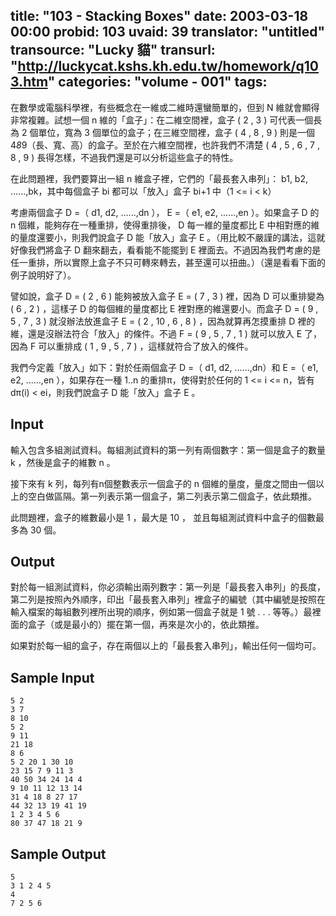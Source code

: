 title: "103 - Stacking Boxes"
date: 2003-03-18 00:00
probid: 103
uvaid: 39
translator: "untitled"
transource: "Lucky 貓"
transurl: "http://luckycat.kshs.kh.edu.tw/homework/q103.htm"
categories: "volume - 001"
tags:
---
在數學或電腦科學裡，有些概念在一維或二維時還蠻簡單的，但到 N 維就會顯得非常複雜。試想一個 n 維的「盒子」：在二維空間裡，盒子 ( 2 , 3 ) 可代表一個長為 2 個單位，寬為 3 個單位的盒子；在三維空間裡，盒子 ( 4 , 8 , 9 ) 則是一個 4*8*9（長、寬、高）的盒子。至於在六維空間裡，也許我們不清楚 ( 4 , 5 , 6 , 7 , 8 , 9 ) 長得怎樣，不過我們還是可以分析這些盒子的特性。

在此問題裡，我們要算出一組 n 維盒子裡，它們的「最長套入串列」： b1, b2, ......,bk，其中每個盒子  bi 都可以「放入」盒子  bi+1 中（1 <= i < k）

考慮兩個盒子 D =（ d1, d2, ......,dn ）， E =（ e1, e2, ......,en ）。如果盒子 D 的 n 個維，能夠存在一種重排，使得重排後， D 每一維的量度都比 E 中相對應的維的量度還要小，則我們說盒子 D 能「放入」盒子 E 。（用比較不嚴謹的講法，這就好像我們將盒子 D 翻來翻去，看看能不能擺到 E 裡面去。不過因為我們考慮的是任一重排，所以實際上盒子不只可轉來轉去，甚至還可以扭曲。）（還是看看下面的例子說明好了）。

譬如說，盒子 D = ( 2 , 6 ) 能夠被放入盒子 E = ( 7 , 3 ) 裡，因為 D 可以重排變為 ( 6 , 2 ) ，這樣子 D 的每個維的量度都比 E 裡對應的維還要小。而盒子 D = ( 9 , 5 , 7 , 3 ) 就沒辦法放進盒子 E = ( 2 , 10 , 6 , 8 ) ，因為就算再怎摸重排 D 裡的維，還是沒辦法符合「放入」的條件。不過 F = ( 9 , 5 , 7 , 1 ) 就可以放入 E 了，因為 F 可以重排成 ( 1 , 9 , 5 , 7 ) ，這樣就符合了放入的條件。

我們今定義「放入」如下：對於任兩個盒子 D =（ d1, d2, ......,dn）和 E =（ e1, e2, ......,en ），如果存在一種 1..n 的重排π，使得對於任何的 1 <= i <= n，皆有 dπ(i) < ei，則我們說盒子 D 能「放入」盒子 E 。

<!-- more -->

## Input ##

輸入包含多組測試資料。每組測試資料的第一列有兩個數字：第一個是盒子的數量 k ，然後是盒子的維數 n 。

接下來有 k 列，每列有n個整數表示一個盒子的 n 個維的量度，量度之間由一個以上的空白做區隔。第一列表示第一個盒子，第二列表示第二個盒子，依此類推。

此問題裡，盒子的維數最小是 1 ，最大是 10 ， 並且每組測試資料中盒子的個數最多為 30 個。

## Output ##

對於每一組測試資料，你必須輸出兩列數字：第一列是「最長套入串列」的長度，第二列是按照內外順序，印出「最長套入串列」裡盒子的編號（其中編號是按照在輸入檔案的每組數列裡所出現的順序，例如第一個盒子就是 1 號 . . . 等等。）最裡面的盒子（或是最小的）擺在第一個，再來是次小的，依此類推。

如果對於每一組的盒子，存在兩個以上的「最長套入串列」，輸出任何一個均可。

## Sample Input ##

	5 2
	3 7
	8 10
	5 2
	9 11
	21 18
	8 6
	5 2 20 1 30 10
	23 15 7 9 11 3
	40 50 34 24 14 4
	9 10 11 12 13 14
	31 4 18 8 27 17
	44 32 13 19 41 19
	1 2 3 4 5 6
	80 37 47 18 21 9

## Sample Output ##

	5
	3 1 2 4 5
	4
	7 2 5 6